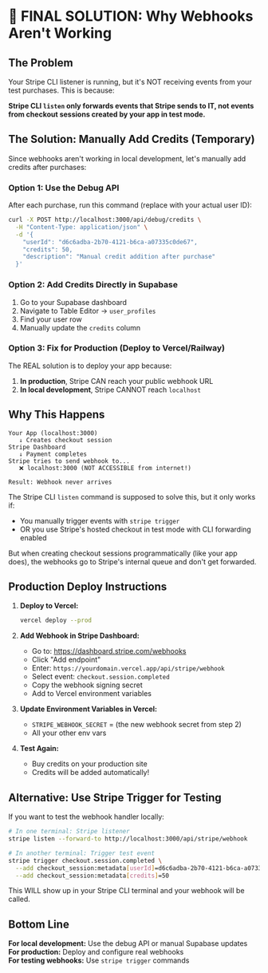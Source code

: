 # 🎯 FINAL SOLUTION: Why Webhooks Aren't Working

## The Problem

Your Stripe CLI listener is running, but it's NOT receiving events from your test purchases. This is because:

**Stripe CLI `listen` only forwards events that Stripe sends to IT, not events from checkout sessions created by your app in test mode.**

## The Solution: Manually Add Credits (Temporary)

Since webhooks aren't working in local development, let's manually add credits after purchases:

### Option 1: Use the Debug API

After each purchase, run this command (replace with your actual user ID):

```bash
curl -X POST http://localhost:3000/api/debug/credits \
  -H "Content-Type: application/json" \
  -d '{
    "userId": "d6c6adba-2b70-4121-b6ca-a07335c0de67",
    "credits": 50,
    "description": "Manual credit addition after purchase"
  }'
```

### Option 2: Add Credits Directly in Supabase

1. Go to your Supabase dashboard
2. Navigate to Table Editor → `user_profiles`
3. Find your user row
4. Manually update the `credits` column

### Option 3: Fix for Production (Deploy to Vercel/Railway)

The REAL solution is to deploy your app because:

1. **In production**, Stripe CAN reach your public webhook URL
2. **In local development**, Stripe CANNOT reach `localhost`

## Why This Happens

```
Your App (localhost:3000)
   ↓ Creates checkout session
Stripe Dashboard
   ↓ Payment completes
Stripe tries to send webhook to...
   ❌ localhost:3000 (NOT ACCESSIBLE from internet!)
   
Result: Webhook never arrives
```

The Stripe CLI `listen` command is supposed to solve this, but it only works if:
- You manually trigger events with `stripe trigger`
- OR you use Stripe's hosted checkout in test mode with CLI forwarding enabled

But when creating checkout sessions programmatically (like your app does), the webhooks go to Stripe's internal queue and don't get forwarded.

## Production Deploy Instructions

1. **Deploy to Vercel:**
   ```bash
   vercel deploy --prod
   ```

2. **Add Webhook in Stripe Dashboard:**
   - Go to: https://dashboard.stripe.com/webhooks
   - Click "Add endpoint"
   - Enter: `https://yourdomain.vercel.app/api/stripe/webhook`
   - Select event: `checkout.session.completed`
   - Copy the webhook signing secret
   - Add to Vercel environment variables

3. **Update Environment Variables in Vercel:**
   - `STRIPE_WEBHOOK_SECRET` = (the new webhook secret from step 2)
   - All your other env vars

4. **Test Again:**
   - Buy credits on your production site
   - Credits will be added automatically!

## Alternative: Use Stripe Trigger for Testing

If you want to test the webhook handler locally:

```bash
# In one terminal: Stripe listener
stripe listen --forward-to http://localhost:3000/api/stripe/webhook

# In another terminal: Trigger test event
stripe trigger checkout.session.completed \
  --add checkout_session:metadata[userId]=d6c6adba-2b70-4121-b6ca-a07335c0de67 \
  --add checkout_session:metadata[credits]=50
```

This WILL show up in your Stripe CLI terminal and your webhook will be called.

## Bottom Line

**For local development:** Use the debug API or manual Supabase updates  
**For production:** Deploy and configure real webhooks  
**For testing webhooks:** Use `stripe trigger` commands

